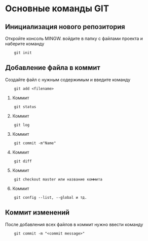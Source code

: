 # Основные команды GIT

## Инициализация нового репозитория

Откройте консоль MINGW. войдите в папку с файлами проекта и наберите команду
```
    git init
```

## Добавление файла в коммит

Создайте файл с нужным содержимым и введите команду
```
    git add <filename>
```
1. Коммит
```
    git status
```
2. Коммит
```
    git log
```
3. Коммит
```
    git commit -m"Name"
```
4. Коммит
```
    git diff
```
5. Коммит
```
    git checkout master или название коммита
```
6. Коммит
```
    git config --list, --global и тд.
```
## Коммит изменений
После добавления всех файлов в коммит нужно ввести команду
```
    git commit -m "<commit message>"
```